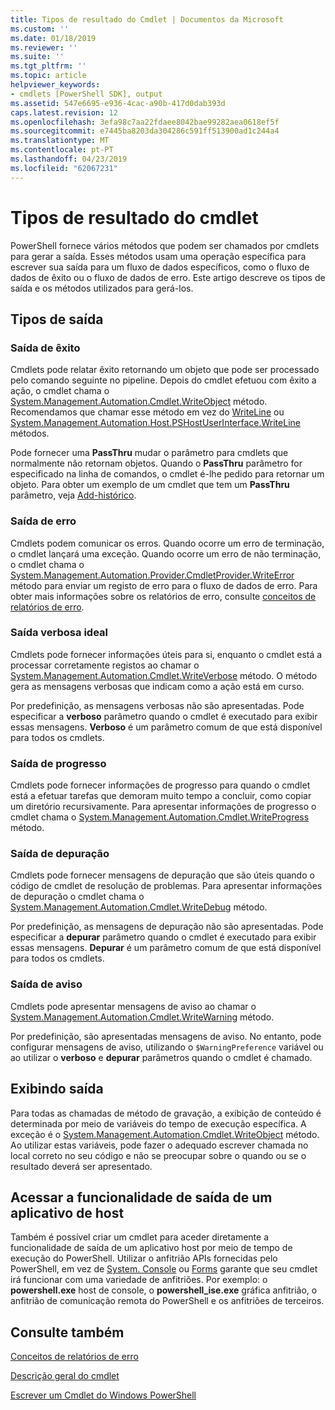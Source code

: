```yaml
---
title: Tipos de resultado do Cmdlet | Documentos da Microsoft
ms.custom: ''
ms.date: 01/18/2019
ms.reviewer: ''
ms.suite: ''
ms.tgt_pltfrm: ''
ms.topic: article
helpviewer_keywords:
- cmdlets [PowerShell SDK], output
ms.assetid: 547e6695-e936-4cac-a90b-417d0dab393d
caps.latest.revision: 12
ms.openlocfilehash: 3efa98c7aa22fdaee8042bae99282aea0618ef5f
ms.sourcegitcommit: e7445ba8203da304286c591ff513900ad1c244a4
ms.translationtype: MT
ms.contentlocale: pt-PT
ms.lasthandoff: 04/23/2019
ms.locfileid: "62067231"
---
```

# <a name="types-of-cmdlet-output"></a>Tipos de resultado do cmdlet

PowerShell fornece vários métodos que podem ser chamados por cmdlets para gerar a saída. Esses métodos usam uma operação específica para escrever sua saída para um fluxo de dados específicos, como o fluxo de dados de êxito ou o fluxo de dados de erro. Este artigo descreve os tipos de saída e os métodos utilizados para gerá-los.

## <a name="types-of-output"></a>Tipos de saída

### <a name="success-output"></a>Saída de êxito

Cmdlets pode relatar êxito retornando um objeto que pode ser processado pelo comando seguinte no pipeline. Depois do cmdlet efetuou com êxito a ação, o cmdlet chama o [System.Management.Automation.Cmdlet.WriteObject](/dotnet/api/System.Management.Automation.Cmdlet.WriteObject) método. Recomendamos que chamar esse método em vez do [WriteLine](/dotnet/api/System.Console.WriteLine) ou [System.Management.Automation.Host.PSHostUserInterface.WriteLine](/dotnet/api/System.Management.Automation.Host.PSHostUserInterface.WriteLine) métodos.

Pode fornecer uma **PassThru** mudar o parâmetro para cmdlets que normalmente não retornam objetos.
Quando o **PassThru** parâmetro for especificado na linha de comandos, o cmdlet é-lhe pedido para retornar um objeto. Para obter um exemplo de um cmdlet que tem um **PassThru** parâmetro, veja [Add-histórico](/powershell/module/Microsoft.PowerShell.Core/Add-History).

### <a name="error-output"></a>Saída de erro

Cmdlets podem comunicar os erros. Quando ocorre um erro de terminação, o cmdlet lançará uma exceção. Quando ocorre um erro de não terminação, o cmdlet chama o [System.Management.Automation.Provider.CmdletProvider.WriteError](/dotnet/api/System.Management.Automation.Provider.CmdletProvider.WriteError) método para enviar um registo de erro para o fluxo de dados de erro. Para obter mais informações sobre os relatórios de erro, consulte [conceitos de relatórios de erro](./error-reporting-concepts.md).

### <a name="verbose-output"></a>Saída verbosa ideal

Cmdlets pode fornecer informações úteis para si, enquanto o cmdlet está a processar corretamente registos ao chamar o [System.Management.Automation.Cmdlet.WriteVerbose](/dotnet/api/System.Management.Automation.Cmdlet.WriteVerbose) método. O método gera as mensagens verbosas que indicam como a ação está em curso.

Por predefinição, as mensagens verbosas não são apresentadas. Pode especificar a **verboso** parâmetro quando o cmdlet é executado para exibir essas mensagens. **Verboso** é um parâmetro comum de que está disponível para todos os cmdlets.

### <a name="progress-output"></a>Saída de progresso

Cmdlets pode fornecer informações de progresso para quando o cmdlet está a efetuar tarefas que demoram muito tempo a concluir, como copiar um diretório recursivamente. Para apresentar informações de progresso o cmdlet chama o [System.Management.Automation.Cmdlet.WriteProgress](/dotnet/api/System.Management.Automation.Cmdlet.WriteProgress) método.

### <a name="debug-output"></a>Saída de depuração

Cmdlets pode fornecer mensagens de depuração que são úteis quando o código de cmdlet de resolução de problemas. Para apresentar informações de depuração o cmdlet chama o [System.Management.Automation.Cmdlet.WriteDebug](/dotnet/api/System.Management.Automation.Cmdlet.WriteDebug) método.

Por predefinição, as mensagens de depuração não são apresentadas. Pode especificar a **depurar** parâmetro quando o cmdlet é executado para exibir essas mensagens. **Depurar** é um parâmetro comum de que está disponível para todos os cmdlets.

### <a name="warning-output"></a>Saída de aviso

Cmdlets pode apresentar mensagens de aviso ao chamar o [System.Management.Automation.Cmdlet.WriteWarning](/dotnet/api/System.Management.Automation.Cmdlet.WriteWarning) método.

Por predefinição, são apresentadas mensagens de aviso. No entanto, pode configurar mensagens de aviso, utilizando o `$WarningPreference` variável ou ao utilizar o **verboso** e **depurar** parâmetros quando o cmdlet é chamado.

## <a name="displaying-output"></a>Exibindo saída

Para todas as chamadas de método de gravação, a exibição de conteúdo é determinada por meio de variáveis do tempo de execução específica. A exceção é o [System.Management.Automation.Cmdlet.WriteObject](/dotnet/api/System.Management.Automation.Cmdlet.WriteObject) método. Ao utilizar estas variáveis, pode fazer o adequado escrever chamada no local correto no seu código e não se preocupar sobre o quando ou se o resultado deverá ser apresentado.

## <a name="accessing-the-output-functionality-of-a-host-application"></a>Acessar a funcionalidade de saída de um aplicativo de host

Também é possível criar um cmdlet para aceder diretamente a funcionalidade de saída de um aplicativo host por meio de tempo de execução do PowerShell. Utilizar o anfitrião APIs fornecidas pelo PowerShell, em vez de [System. Console](/dotnet/api/System.Console) ou [Forms](/dotnet/api/System.Windows.Forms) garante que seu cmdlet irá funcionar com uma variedade de anfitriões. Por exemplo: o **powershell.exe** host de console, o **powershell_ise.exe** gráfica anfitrião, o anfitrião de comunicação remota do PowerShell e os anfitriões de terceiros.

## <a name="see-also"></a>Consulte também

[Conceitos de relatórios de erro](./error-reporting-concepts.md)

[Descrição geral do cmdlet](./cmdlet-overview.md)

[Escrever um Cmdlet do Windows PowerShell](./writing-a-windows-powershell-cmdlet.md)